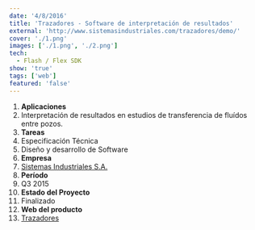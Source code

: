 ```yaml
---
date: '4/8/2016'
title: 'Trazadores - Software de interpretación de resultados'
external: 'http://www.sistemasindustriales.com/trazadores/demo/'
cover: './1.png'
images: ['./1.png', './2.png']
tech:
  - Flash / Flex SDK
show: 'true'
tags: ['web']
featured: 'false'
---
```


1. **Aplicaciones**
  1. Interpretación de resultados en estudios de transferencia de fluídos entre pozos.
2. **Tareas**
  2. Especificación Técnica
  3. Diseño y desarrollo de Software
3. **Empresa**
  4. [Sistemas Industriales S.A.](http://www.sistemasindustriales.com)
4. **Período**
  5. Q3 2015
5. **Estado del Proyecto**
  6. Finalizado
6. **Web del producto**
  7. [Trazadores](http://sistemasindustriales.com/trazadores.html)